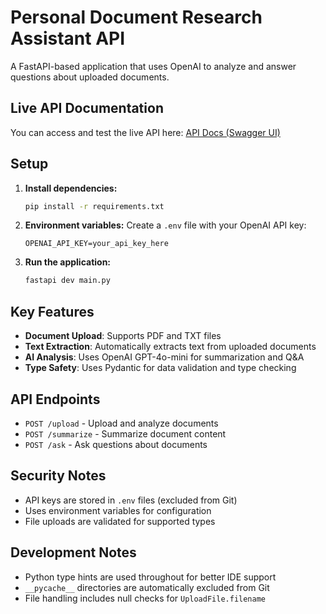 # Personal Document Research Assistant API

A FastAPI-based application that uses OpenAI to analyze and answer questions about uploaded documents.

## Live API Documentation

You can access and test the live API here: [API Docs (Swagger UI)](https://document-research-assistant-api-1.onrender.com/docs)

## Setup

1. **Install dependencies:**
   ```bash
   pip install -r requirements.txt
   ```

2. **Environment variables:**
   Create a `.env` file with your OpenAI API key:
   ```
   OPENAI_API_KEY=your_api_key_here
   ```

3. **Run the application:**
   ```bash
   fastapi dev main.py
   ```

## Key Features

- **Document Upload**: Supports PDF and TXT files
- **Text Extraction**: Automatically extracts text from uploaded documents
- **AI Analysis**: Uses OpenAI GPT-4o-mini for summarization and Q&A
- **Type Safety**: Uses Pydantic for data validation and type checking

## API Endpoints

- `POST /upload` - Upload and analyze documents
- `POST /summarize` - Summarize document content
- `POST /ask` - Ask questions about documents

## Security Notes

- API keys are stored in `.env` files (excluded from Git)
- Uses environment variables for configuration
- File uploads are validated for supported types

## Development Notes

- Python type hints are used throughout for better IDE support
- `__pycache__` directories are automatically excluded from Git
- File handling includes null checks for `UploadFile.filename` 
